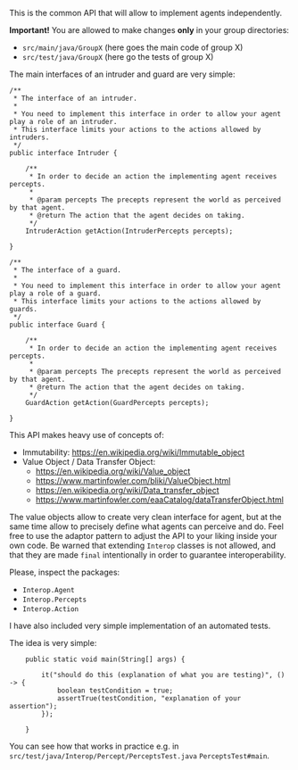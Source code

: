 This is the common API that will allow to implement agents independently.

**Important!**
You are allowed to make changes **only** in your group directories:
- `src/main/java/GroupX` (here goes the main code of group X)
- `src/test/java/GroupX` (here go the tests of group X)


The main interfaces of an intruder and guard are very simple:
```$java
/**
 * The interface of an intruder.
 *
 * You need to implement this interface in order to allow your agent play a role of an intruder.
 * This interface limits your actions to the actions allowed by intruders.
 */
public interface Intruder {

    /**
     * In order to decide an action the implementing agent receives percepts.
     *
     * @param percepts The precepts represent the world as perceived by that agent.
     * @return The action that the agent decides on taking.
     */
    IntruderAction getAction(IntruderPercepts percepts);

}
```
```$java
/**
 * The interface of a guard.
 *
 * You need to implement this interface in order to allow your agent play a role of a guard.
 * This interface limits your actions to the actions allowed by guards.
 */
public interface Guard {

    /**
     * In order to decide an action the implementing agent receives percepts.
     *
     * @param percepts The precepts represent the world as perceived by that agent.
     * @return The action that the agent decides on taking.
     */
    GuardAction getAction(GuardPercepts percepts);

}
```

This API makes heavy use of concepts of:
- Immutability: https://en.wikipedia.org/wiki/Immutable_object
- Value Object / Data Transfer Object:
    - https://en.wikipedia.org/wiki/Value_object
    - https://www.martinfowler.com/bliki/ValueObject.html
    - https://en.wikipedia.org/wiki/Data_transfer_object
    - https://www.martinfowler.com/eaaCatalog/dataTransferObject.html

The value objects allow to create very clean interface for agent, but at the same time allow to precisely define what agents can perceive and do.
Feel free to use the adaptor pattern to adjust the API to your liking inside your own code. Be warned that extending `Interop` classes is not allowed, and that they are made `final` intentionally in order to guarantee interoperability.

Please, inspect the packages:
 - `Interop.Agent`
 - `Interop.Percepts`
 - `Interop.Action`

I have also included very simple implementation of an automated tests.

The idea is very simple:
```$java
    public static void main(String[] args) {

        it("should do this (explanation of what you are testing)", () -> {
            boolean testCondition = true;
            assertTrue(testCondition, "explanation of your assertion");
        });
    
    }
```

You can see how that works in practice e.g. in `src/test/java/Interop/Percept/PerceptsTest.java` `PerceptsTest#main`.
